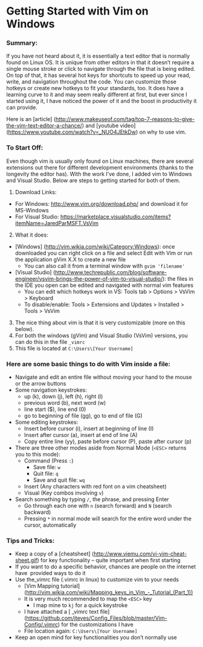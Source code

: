 # Getting Started with Vim on Windows
### Summary:
If you have not heard about it, it is essentially a text editor that is normally found on Linux OS. It is unique from other editors in that it doesn’t require a single mouse stroke or click to navigate through the file that is being edited. On top of that, it has several hot keys for shortcuts to speed up your read, write, and navigation throughout the code. You can customize those hotkeys or create new hotkeys to fit your standards, too. It does have a learning curve to it and may seem really different at first, but ever since I started using it, I have noticed the power of it and the boost in productivity it can provide.

Here is an [article] (http://www.makeuseof.com/tag/top-7-reasons-to-give-the-vim-text-editor-a-chance/) and [youtube video] (https://www.youtube.com/watch?v=_NUO4JEtkDw) on why to use vim.

### To Start Off:
Even though vim is usually only found on Linux machines, there are several extensions out there for different development environments (thanks to the longevity the editor has). With the work I’ve done, I added vim to Windows and Visual Studio. Below are steps to getting started for both of them.

1. Download Links:
  * For Windows: http://www.vim.org/download.php/ and download it for MS-Windows
  * For Visual Studio: https://marketplace.visualstudio.com/items?itemName=JaredParMSFT.VsVim 
2. What it does:
  * [Windows] (http://vim.wikia.com/wiki/Category:Windows): once downloaded you can right click on a file and select Edit with Vim or run the application gVim X.X to create a new file
    * You can also call it from a terminal window with `gvim 'filename'`
  * [Visual Studio] (http://www.techrepublic.com/blog/software-engineer/vsvim-brings-the-power-of-vim-to-visual-studio/): the files in the IDE you open can be edited and navigated with normal vim features
    * You can edit which hotkeys work in VS: Tools tab > Options > VsVim > Keyboard
    * To disable/enable: Tools > Extensions and Updates > Installed > Tools > VsVim
3. The nice thing about vim is that it is very customizable (more on this below). 
  1. For both the windows (gVim) and Visual Studio (VsVim) versions, you can do this in the file `_vimrc`
  2. This file is located at `C:\Users\[Your Username]`

### Here are some basic things to do with Vim inside a file:
* Navigate and edit an entire file without moving your hand to the mouse or the arrow buttons
* Some navigation keystrokes:
  * up (k), down (j), left (h), right (l)
  * previous word (b), next word (w)
  * line start ($), line end (0)
  * go to beginning of file (gg), go to end of file (G)
* Some editing keystrokes:
  * Insert before cursor (i), insert at beginning of line (I)
  * Insert after cursor (a), insert at end of line (A)
  * Copy entire line (yy), paste before cursor (P), paste after cursor (p)
* There are three other modes aside from Normal Mode (`<ESC>` returns you to this mode):
  * Command (Press `:`)
    * Save file: `w`
    * Quit file: `q`
    * Save and quit file: `wq`
  * Insert (Any characters with red font on a vim cheatsheet)
  * Visual (Key combos involving `v`)
* Search something by typing `/`, the phrase, and pressing Enter
  * Go through each one with `n` (search forward) and `N` (search backward)
  * Pressing `*` in normal mode will search for the entire word under the cursor, automatically

### Tips and Tricks:
* Keep a copy of a [cheatsheet] (http://www.viemu.com/vi-vim-cheat-sheet.gif) for key functionality – quite important when first starting
* If you want to do a specific behavior, chances are people on the internet have  provided ways to do it
* Use the_vimrc file (.vimrc in linux) to customize vim to your needs
  * [Vim Mapping tutorial] (http://vim.wikia.com/wiki/Mapping_keys_in_Vim_-_Tutorial_(Part_1))
  * It is very much recommended to map the `<ESC>` key
    * I map mine to `kj` for a quick keystroke
  * I have attached a [ _vimrc text file] (https://github.com/jteves/Config_Files/blob/master/Vim-Config/.vimrc) for the customizations I have
  * File location again: `C:\Users\[Your Username]`
* Keep an open mind for key functionalities you don’t normally use
